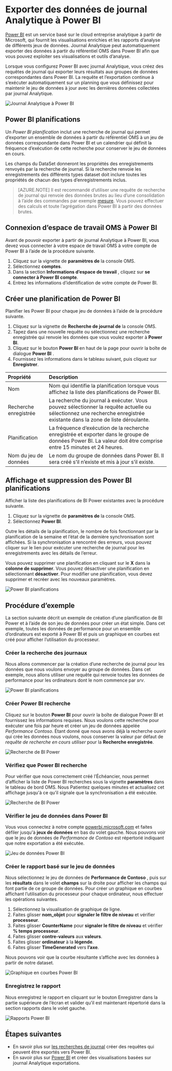 <properties
   pageTitle="Exporter des données de journal Analytique à Power BI | Microsoft Azure"
   description="Power BI est un service basé sur le cloud entreprise analytique à partir de Microsoft, qui fournit les visualisations enrichies et les rapports d’analyse de différents jeux de données.  Journal Analytique peut en permanence exporter des données à partir du référentiel OMS dans Power BI afin que vous pouvez exploiter ses visualisations et outils d’analyse.  Cet article décrit comment configurer des requêtes dans Analytique de journal exporter automatiquement dans Power BI à intervalles réguliers."
   services="log-analytics"
   documentationCenter=""
   authors="bwren"
   manager="jwhit"
   editor="tysonn" />
<tags
   ms.service="log-analytics"
   ms.devlang="na"
   ms.topic="article"
   ms.tgt_pltfrm="na"
   ms.workload="infrastructure-services"
   ms.date="10/18/2016"
   ms.author="bwren" />

# <a name="export-log-analytics-data-to-power-bi"></a>Exporter des données de journal Analytique à Power BI

[Power BI](https://powerbi.microsoft.com/documentation/powerbi-service-get-started/) est un service basé sur le cloud entreprise analytique à partir de Microsoft, qui fournit les visualisations enrichies et les rapports d’analyse de différents jeux de données.  Journal Analytique peut automatiquement exporter des données à partir du référentiel OMS dans Power BI afin que vous pouvez exploiter ses visualisations et outils d’analyse.

Lorsque vous configurez Power BI avec journal Analytique, vous créez des requêtes de journal qui exporter leurs résultats aux groupes de données correspondantes dans Power BI.  La requête et l’exportation continue à s’exécuter automatiquement sur un planning que vous définissez pour maintenir le jeu de données à jour avec les dernières données collectées par journal Analytique.

![Journal Analytique à Power BI](media/log-analytics-powerbi/overview.png)

## <a name="power-bi-schedules"></a>Power BI planifications

Un *Power BI planification* inclut une recherche de journal qui permet d’exporter un ensemble de données à partir du référentiel OMS à un jeu de données correspondante dans Power BI et un calendrier qui définit la fréquence d’exécution de cette recherche pour conserver le jeu de données en cours.

Les champs du DataSet donneront les propriétés des enregistrements renvoyés par la recherche de journal.  Si la recherche renvoie les enregistrements des différents types dataset doit inclure toutes les propriétés de chacun des types d’enregistrements inclus.  

> [AZURE.NOTE] Il est recommandé d’utiliser une requête de recherche de journal qui renvoie des données brutes au lieu d’une consolidation à l’aide des commandes par exemple [mesure](log-analytics-search-reference.md#measure).  Vous pouvez effectuer des calculs et toute l’agrégation dans Power BI à partir des données brutes.

## <a name="connecting-oms-workspace-to-power-bi"></a>Connexion d’espace de travail OMS à Power BI

Avant de pouvoir exporter à partir de journal Analytique à Power BI, vous devez vous connecter à votre espace de travail OMS à votre compte de Power BI à l’aide de la procédure suivante.  

1. Cliquez sur la vignette de **paramètres de** la console OMS.
2. Sélectionnez **comptes**.
3. Dans la section **Informations d’espace de travail** , cliquez sur **se connecter à Power BI compte**.
4. Entrez les informations d’identification de votre compte de Power BI.

## <a name="create-a-power-bi-schedule"></a>Créer une planification de Power BI

Planifier les Power BI pour chaque jeu de données à l’aide de la procédure suivante.

1. Cliquez sur la vignette de **Recherche de journal de** la console OMS.
2. Tapez dans une nouvelle requête ou sélectionnez une recherche enregistrée qui renvoie les données que vous voulez exporter à **Power BI**.  
3. Cliquez sur le bouton **Power BI** en haut de la page pour ouvrir la boîte de dialogue **Power BI** .
4. Fournissez les informations dans le tableau suivant, puis cliquez sur **Enregistrer**.

| Propriété | Description |
|:--|:--|
| Nom | Nom qui identifie la planification lorsque vous affichez la liste des planifications de Power BI. |
| Recherche enregistrée | La recherche du journal à exécuter.  Vous pouvez sélectionner la requête actuelle ou sélectionnez une recherche enregistrée existante dans la zone de liste déroulante. |
| Planification | La fréquence d’exécution de la recherche enregistrée et exporter dans le groupe de données Power BI.  La valeur doit être comprise entre 15 minutes et 24 heures. |
| Nom du jeu de données | Le nom du groupe de données dans Power BI.  Il sera créé s’il n’existe et mis à jour s’il existe. |

## <a name="viewing-and-removing-power-bi-schedules"></a>Affichage et suppression des Power BI planifications

Afficher la liste des planifications de BI Power existantes avec la procédure suivante.

1. Cliquez sur la vignette de **paramètres de** la console OMS.
2. Sélectionnez **Power BI**.

Outre les détails de la planification, le nombre de fois fonctionnant par la planification de la semaine et l’état de la dernière synchronisation sont affichées.  Si la synchronisation a rencontré des erreurs, vous pouvez cliquer sur le lien pour exécuter une recherche de journal pour les enregistrements avec les détails de l’erreur.

Vous pouvez supprimer une planification en cliquant sur le **X** dans la **colonne de supprimer**.  Vous pouvez désactiver une planification en sélectionnant **désactiver**.  Pour modifier une planification, vous devez supprimer et recréer avec les nouveaux paramètres.

![Power BI planifications](media/log-analytics-powerbi/schedules.png)

## <a name="sample-walkthrough"></a>Procédure d’exemple
La section suivante décrit un exemple de création d’une planification de BI Power et à l’aide de son jeu de données pour créer un état simple.  Dans cet exemple, toutes les données de performance pour un ensemble d’ordinateurs est exporté à Power BI et puis un graphique en courbes est créé pour afficher l’utilisation du processeur.

### <a name="create-log-search"></a>Créer la recherche des journaux
Nous allons commencer par la création d’une recherche de journal pour les données que nous voulons envoyer au groupe de données.  Dans cet exemple, nous allons utiliser une requête qui renvoie toutes les données de performance pour les ordinateurs dont le nom commence par *srv*.  

![Power BI planifications](media/log-analytics-powerbi/walkthrough-query.png)

### <a name="create-power-bi-search"></a>Créer Power BI recherche
Cliquez sur le bouton **Power BI** pour ouvrir la boîte de dialogue Power BI et fournissez les informations requises.  Nous voulons cette recherche pour exécuter une fois par heure et créer un jeu de données appelée *Performance Contoso*.  Étant donné que nous avons déjà la recherche ouvrir qui crée les données nous voulons, nous conserver la valeur par défaut de *requête de recherche en cours utiliser* pour la **Recherche enregistrée**.

![Recherche de BI Power](media/log-analytics-powerbi/walkthrough-schedule.png)

### <a name="verify-power-bi-search"></a>Vérifiez que Power BI recherche
Pour vérifier que nous correctement créé l’Échéancier, nous permet d’afficher la liste de Power BI recherches sous la vignette **paramètres** dans le tableau de bord OMS.  Nous Patientez quelques minutes et actualisez cet affichage jusqu'à ce qu’il signale que la synchronisation a été exécutée.

![Recherche de BI Power](media/log-analytics-powerbi/walkthrough-schedules.png)

### <a name="verify-the-dataset-in-power-bi"></a>Vérifier le jeu de données dans Power BI
Vous vous connectez à notre compte [powerbi.microsoft.com](http://powerbi.microsoft.com/) et faites défiler jusqu'à **jeux de données** en bas du volet gauche.  Nous pouvons voir que le jeu de données de *Performance de Contoso* est répertorié indiquant que notre exportation a été exécutée.

![Jeu de données Power BI](media/log-analytics-powerbi/walkthrough-datasets.png)

### <a name="create-report-based-on-dataset"></a>Créer le rapport basé sur le jeu de données
Nous sélectionnez le jeu de données de **Performance de Contoso** , puis sur les **résultats** dans le volet **champs** sur la droite pour afficher les champs qui font partie de ce groupe de données.  Pour créer un graphique en courbes affichant l’utilisation du processeur pour chaque ordinateur, nous effectuer les opérations suivantes.

1. Sélectionnez la visualisation de graphique de ligne.
2. Faites glisser **nom_objet** pour **signaler le filtre de niveau** et vérifier **processeur**.
3. Faites glisser **CounterName** pour **signaler le filtre de niveau** et vérifier **% temps processeur**.
4. Faites glisser **contre-valeurs** aux **valeurs**.
5. Faites glisser **ordinateur** à la **légende**.
6. Faites glisser **TimeGenerated** vers **l’axe**.

Nous pouvons voir que la courbe résultante s’affiche avec les données à partir de notre dataset.

![Graphique en courbes Power BI](media/log-analytics-powerbi/walkthrough-linegraph.png)

### <a name="save-the-report"></a>Enregistrez le rapport
Nous enregistrez le rapport en cliquant sur le bouton Enregistrer dans la partie supérieure de l’écran et valider qu’il est maintenant répertorié dans la section rapports dans le volet gauche.

![Rapports Power BI](media/log-analytics-powerbi/walkthrough-report.png)

## <a name="next-steps"></a>Étapes suivantes

- En savoir plus sur [les recherches de journal](log-analytics-log-searches.md) créer des requêtes qui peuvent être exportés vers Power BI.
- En savoir plus sur [Power BI](http://powerbi.microsoft.com) et créer des visualisations basées sur journal Analytique exportations.
